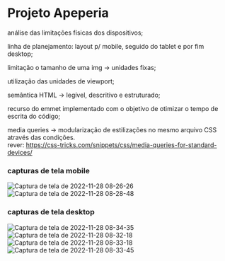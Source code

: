 # Projeto Apeperia

análise das limitações físicas dos dispositivos; 
  
linha de planejamento: layout p/ mobile, seguido do tablet e por fim desktop; 
  
limitação o tamanho de uma img -> unidades fixas;

utilização das unidades de viewport; 
  
semântica HTML -> legível, descritivo e estruturado; 
  
recurso do emmet implementado com o objetivo de otimizar o tempo de escrita do código; 
  
media queries -> modularização de estilizações no mesmo arquivo CSS através das condições. <br>
      rever: https://css-tricks.com/snippets/css/media-queries-for-standard-devices/
      
### capturas de tela mobile

![Captura de tela de 2022-11-28 08-26-26](https://user-images.githubusercontent.com/105956403/204266938-13577082-d41f-42a8-ba8a-1c44a558ca63.png)
![Captura de tela de 2022-11-28 08-28-48](https://user-images.githubusercontent.com/105956403/204267019-e52626ec-0104-4b29-8ea7-3e66aa3e8c87.png)



### capturas de tela desktop
![Captura de tela de 2022-11-28 08-34-35](https://user-images.githubusercontent.com/105956403/204267993-ef8826c2-8a31-4200-aa5c-e10fedfce1ea.png)
![Captura de tela de 2022-11-28 08-32-18](https://user-images.githubusercontent.com/105956403/204267659-30df3866-66d2-4abc-93fc-55c2a217ce7e.png)
![Captura de tela de 2022-11-28 08-33-18](https://user-images.githubusercontent.com/105956403/204267787-e3d6e3aa-fb07-4448-a41a-bab070c07f2f.png)
![Captura de tela de 2022-11-28 08-33-45](https://user-images.githubusercontent.com/105956403/204267893-4aeb65f4-d227-4553-8f0d-6fcce573076d.png)
